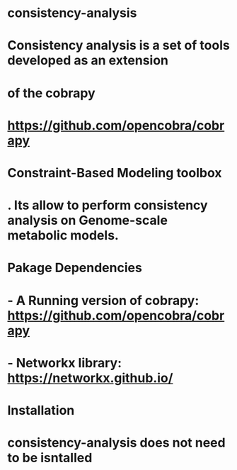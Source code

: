 # consistency-analysis
# Consistency analysis is a set of tools developed as an extension
#  of the cobrapy 
# https://github.com/opencobra/cobrapy
# Constraint-Based Modeling toolbox
# . Its allow to perform consistency analysis on Genome-scale metabolic models.
# 
# Pakage Dependencies
# - A Running version of cobrapy: https://github.com/opencobra/cobrapy
# - Networkx library: https://networkx.github.io/
#
# Installation
# consistency-analysis does not need to be isntalled
#

